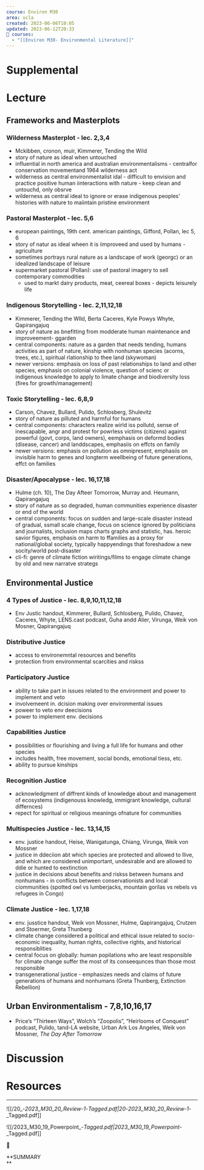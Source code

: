 ```yaml
---
course: Environ M30
area: ucla
created: 2023-06-06T10:05
updated: 2023-06-12T20:33
📕 courses:
  - "[[Environ M30- Environmental Literature]]"
---
```

# Supplemental

# Lecture

## Frameworks and Masterplots

### Wilderness Masterplot - lec. 2,3,4

- Mckibben, cronon, muir, Kimmerer, Tending the Wild
- story of nature as ideal when untouched
- influential in north america and australian environmentalisms - centralfor conservation movementand 1964 wilderness act
- wilderness as central environmentalist idal - difficult to envision and practice positive human iinteractions with nature - keep clean and untouchd, only obsrve
- wilderness as central ideal to ignore or erase indigenous peoples’ histories with nature to maiintain pristine environment

### Pastoral Masterplot - lec. 5,6

- european paintings, 19th cent. american paintings, Gifford, Pollan, lec 5, 6
- story of natur as ideal wheen it is iimproveed and used by humans - agriculture
- sometimes portrays rural nature as a landscape of work (georgc) or an idealized landscape of leisure
- supermarket pastoral (Pollan): use of pastoral imagery to sell contemporary commodities
    - used to markt dairy products, meat, ceereal boxes - depicts leisurely life

### Indigenous Storytelling - lec. 2,11,12,18

- Kimmerer, Tending the WIld, Berta Caceres, Kyle Powys Whyte, Qapirangajuq
- story of nature as bnefitting from modderate human maintenance and improveement- ggarden
- central components: nature as a garden that needs tending, humans activities as part of nature, kinship with nonhuman species (acorns, trees, etc.), spiritual rlationship to thee land (skywoman)
- newer versions: emphasis on loss of past relationships to land and other species, emphasis on colonial violence, question of scienc or indigenous knowledge to apply to limate change and biodiversity loss (fires for growth/management)

### Toxic Storytelling - lec. 6,8,9

- Carson, Chavez, Bullard, Pulido, Schlosberg, Shulevitz
- story of nature as pilluted and harmful for humans
- central components: characters realize wirld iss pollutd, sense of inescapable, angr and protest for powrless victims (citizens) against powerful (govt, corps, land owners), eemphasis on deformd bodies (disease, cancer) and landdscapes, emphasiis on effcts on family
- newer versions: emphasis on pollution as omnipresent, emphasiis on invisible harm to genes and longterm weellbeing of future generations, effct on families

### Disaster/Apocalypse - lec. 16,17,18

- Hulme (ch. 10), The Day Afteer Tomorrow, Murray and. Heumann, Qapirangajuq
- story of nature as so degraded, human communities experience disaster or end of the world
- central components: focus on sudden and large-scale disaster instead of gradual, ssmall scale change, focus on science ignored by politicians and journalists, inclusion maps charts graphs and statistic, has. heroic savior figures, emphasis on harm to ffamilies as a proxy for national/global society, typically happyendings that foreshadow a new socity/world post-disaster
- cli-fi: genre of climate fiction wiritings/films to engage climate change by old and new narratve strategs

## Environmental Justice

### 4 Types of Justice - lec. 8,9,10,11,12,18

- Env Justic handout, Kimmerer, Bullard, Schlosberg, Pulido, Chavez, Caceres, Whyte, LENS.cast podcast, Guha andd Alier, Virunga, Weik von Mosner, Qapirangajuq

### Distributive Justice

- access to environemntal resources and benefits
- protection from environmental scarcities and riskss

### Participatory Justice

- ability to take part in issues related to the environment and power to implement and veto
- involvemeent in. dcision making over environmental issues
- poweer to veto env deecisions
- power to implement env. decisions

### Capabilities Justice

- possibilities or flourishing and living a full life for humans and other species
- includes health, free movement, social bonds, emotional tiess, etc.
- ability to pursue kinships

### Recognition Justice

- acknowledgment of diffrent kinds of knowledge about and management of ecosystems (indigenouss knowledg, immigrant knowledge, cultural differnces)
- repect for spiritual or religious meanings ofnature for communities

### Multispecies Justice - lec. 13,14,15

- env. justice handout, Heise, Wanigatunga, Chiang, Virunga, Weik von Mossner
- justice in ddeciion abt which species are protected and allowed to llive, and which are considered unimportant, undesirable and are allowed to ddie or hunted to eextinction
- justice in decisions about benefits and riskss between humans and nonhumans - in conflicts between conservationists and local ciommunities (spotted owl vs lumberjacks, mountain gorilas vs rebels vs refugees in Congo)

### Climate Justice - lec. 1,17,18

- env. jusstice handout, Weik von Mossner, Hulme, Qapirangajuq, Crutzen and Stoermer, Greta Thunberg
- climate change considered a political and ethical issue related to socio-economic inequality, human rights, collective rights, and historical responsiblities
- central focus on globally: human popilations who are least responsible for climate change suffer the most of its conseequnces than those most responsible
- transgenerational justice - emphasizes needs and claims of future generations of humans and nonhumans (Greta Thunberg, Extinction Rebellion)

## Urban Environmentalism - 7,8,10,16,17

- Price’s “Thirteen Ways”, Wolch’s “Zoopolis”, “Heirlooms of Conquest” podcast, Pulido, tand-LA website, Urban Ark Los Angeles, Weik von Mossner, _The Day After Tomorrow_

# Discussion

# Resources

---

![[/20_-_2023_M30_20_Review-1_-_Tagged.pdf|20_-_2023_M30_20_Review-1_-_Tagged.pdf]]

![[/2023_M30_19_Powerpoint_-_Tagged.pdf|2023_M30_19_Powerpoint_-_Tagged.pdf]]

📌

**SUMMARY  
**